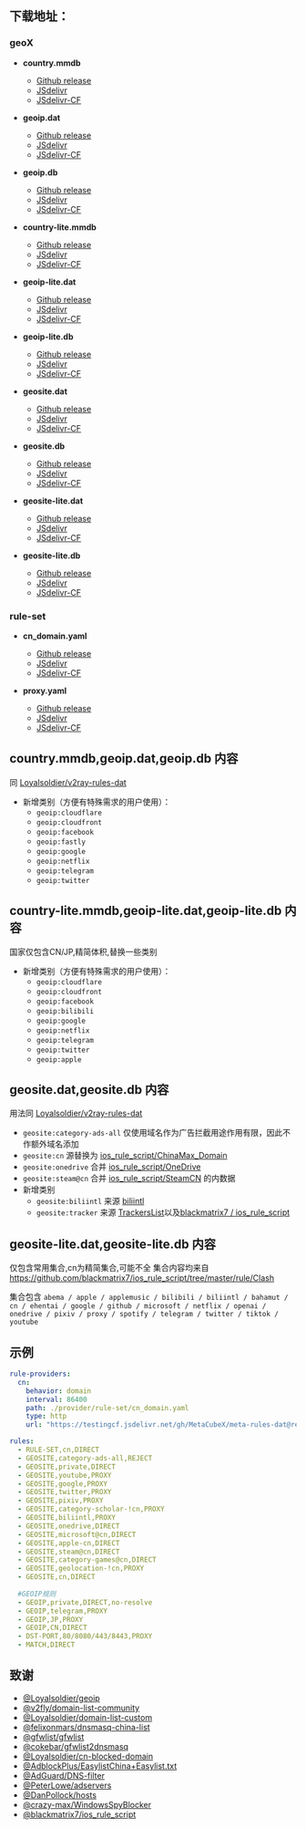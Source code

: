 ## **下载地址**：

### geoX

- **country.mmdb**
  - [Github release](https://github.com/MetaCubeX/meta-rules-dat/releases/download/Latest/country.mmdb)
  - [JSdelivr](https://cdn.jsdelivr.net/gh/MetaCubeX/meta-rules-dat@release/country.mmdb)
  - [JSdelivr-CF](https://testingcf.jsdelivr.net/gh/MetaCubeX/meta-rules-dat@release/country.mmdb)
  
- **geoip.dat**
  - [Github release](https://github.com/MetaCubeX/meta-rules-dat/releases/download/Latest/geoip.dat)
  - [JSdelivr](https://cdn.jsdelivr.net/gh/MetaCubeX/meta-rules-dat@release/geoip.dat)
  - [JSdelivr-CF](https://testingcf.jsdelivr.net/gh/MetaCubeX/meta-rules-dat@release/geoip.dat)

- **geoip.db**
  - [Github release](https://github.com/MetaCubeX/meta-rules-dat/releases/download/Latest/geoip.db)
  - [JSdelivr](https://cdn.jsdelivr.net/gh/MetaCubeX/meta-rules-dat@release/geoip.db)
  - [JSdelivr-CF](https://testingcf.jsdelivr.net/gh/MetaCubeX/meta-rules-dat@release/geoip.db)

- **country-lite.mmdb**
  - [Github release](https://github.com/MetaCubeX/meta-rules-dat/releases/download/Latest/country-lite.mmdb)
  - [JSdelivr](https://cdn.jsdelivr.net/gh/MetaCubeX/meta-rules-dat@release/country-lite.mmdb)
  - [JSdelivr-CF](https://testingcf.jsdelivr.net/gh/MetaCubeX/meta-rules-dat@release/country-lite.mmdb)
  
- **geoip-lite.dat**
  - [Github release](https://github.com/MetaCubeX/meta-rules-dat/releases/download/Latest/geoip-lite.dat)
  - [JSdelivr](https://cdn.jsdelivr.net/gh/MetaCubeX/meta-rules-dat@release/geoip-lite.dat)
  - [JSdelivr-CF](https://testingcf.jsdelivr.net/gh/MetaCubeX/meta-rules-dat@release/geoip-lite.dat)

- **geoip-lite.db**
  - [Github release](https://github.com/MetaCubeX/meta-rules-dat/releases/download/Latest/geoip-lite.db)
  - [JSdelivr](https://cdn.jsdelivr.net/gh/MetaCubeX/meta-rules-dat@release/geoip-lite.db)
  - [JSdelivr-CF](https://testingcf.jsdelivr.net/gh/MetaCubeX/meta-rules-dat@release/geoip-lite.db)
  
- **geosite.dat**
  - [Github release](https://github.com/MetaCubeX/meta-rules-dat/releases/download/Latest/geosite.dat)
  - [JSdelivr](https://cdn.jsdelivr.net/gh/MetaCubeX/meta-rules-dat@release/geosite.dat)
  - [JSdelivr-CF](https://testingcf.jsdelivr.net/gh/MetaCubeX/meta-rules-dat@release/geosite.dat)

- **geosite.db**
  - [Github release](https://github.com/MetaCubeX/meta-rules-dat/releases/download/Latest/geosite.db)
  - [JSdelivr](https://cdn.jsdelivr.net/gh/MetaCubeX/meta-rules-dat@release/geosite.db)
  - [JSdelivr-CF](https://testingcf.jsdelivr.net/gh/MetaCubeX/meta-rules-dat@release/geosite.db)

- **geosite-lite.dat**
  - [Github release](https://github.com/MetaCubeX/meta-rules-dat/releases/download/Latest/geosite-lite.dat)
  - [JSdelivr](https://cdn.jsdelivr.net/gh/MetaCubeX/meta-rules-dat@release/geosite-lite.dat)
  - [JSdelivr-CF](https://testingcf.jsdelivr.net/gh/MetaCubeX/meta-rules-dat@release/geosite-lite.dat)

- **geosite-lite.db**
  - [Github release](https://github.com/MetaCubeX/meta-rules-dat/releases/download/Latest/geosite-lite.db)
  - [JSdelivr](https://cdn.jsdelivr.net/gh/MetaCubeX/meta-rules-dat@release/geosite-lite.db)
  - [JSdelivr-CF](https://testingcf.jsdelivr.net/gh/MetaCubeX/meta-rules-dat@release/geosite-lite.db)

### **rule-set**
  - **cn_domain.yaml**
    - [Github release](https://github.com/MetaCubeX/meta-rules-dat/releases/download/Latest/cn_domain.yaml)
    - [JSdelivr](https://cdn.jsdelivr.net/gh/MetaCubeX/meta-rules-dat@release/cn_domain.yaml)
    - [JSdelivr-CF](https://testingcf.jsdelivr.net/gh/MetaCubeX/meta-rules-dat@release/cn_domain.yaml)
    
  - **proxy.yaml**
    - [Github release](https://github.com/MetaCubeX/meta-rules-dat/releases/download/Latest/proxy.yaml)
    - [JSdelivr](https://cdn.jsdelivr.net/gh/MetaCubeX/meta-rules-dat@release/proxy.yaml)
    - [JSdelivr-CF](https://testingcf.jsdelivr.net/gh/MetaCubeX/meta-rules-dat@release/proxy.yaml)
    
## **country.mmdb,geoip.dat,geoip.db 内容**

同 [Loyalsoldier/v2ray-rules-dat](https://github.com/Loyalsoldier/v2ray-rules-dat)
- 新增类别（方便有特殊需求的用户使用）：
  - `geoip:cloudflare`
  - `geoip:cloudfront`
  - `geoip:facebook`
  - `geoip:fastly`
  - `geoip:google`
  - `geoip:netflix`
  - `geoip:telegram`
  - `geoip:twitter`

## **country-lite.mmdb,geoip-lite.dat,geoip-lite.db 内容** 

国家仅包含CN/JP,精简体积,替换一些类别
- 新增类别（方便有特殊需求的用户使用）：
  - `geoip:cloudflare`
  - `geoip:cloudfront`
  - `geoip:facebook`
  - `geoip:bilibili`
  - `geoip:google`
  - `geoip:netflix`
  - `geoip:telegram`
  - `geoip:twitter`
  - `geoip:apple`

## **geosite.dat,geosite.db 内容**

用法同 [Loyalsoldier/v2ray-rules-dat](https://github.com/Loyalsoldier/v2ray-rules-dat)  
  - `geosite:category-ads-all` 仅使用域名作为广告拦截用途作用有限，因此不作额外域名添加
  - `geosite:cn` 源替换为 [ios_rule_script/ChinaMax_Domain](https://github.com/blackmatrix7/ios_rule_script/tree/master/rule/Clash/ChinaMax)
  - `geosite:onedrive` 合并 [ios_rule_script/OneDrive](https://github.com/blackmatrix7/ios_rule_script/tree/master/rule/Clash/OneDrive)
  - `geosite:steam@cn` 合并 [ios_rule_script/SteamCN](https://github.com/blackmatrix7/ios_rule_script/tree/master/rule/Clash/SteamCN) 的内数据
  - 新增类别
    - `geosite:biliintl` 来源 [biliintl](https://raw.githubusercontent.com/xishang0128/rules/main/biliintl.list)
    - `geosite:tracker` 来源 [TrackersList](https://trackerslist.com/#/zh)以及[blackmatrix7
/
ios_rule_script](https://github.com/blackmatrix7/ios_rule_script/tree/master/rule/Clash/PrivateTracker)


## **geosite-lite.dat,geosite-lite.db 内容**

仅包含常用集合,cn为精简集合,可能不全
集合内容均来自 https://github.com/blackmatrix7/ios_rule_script/tree/master/rule/Clash

集合包含 `abema / apple / applemusic / bilibili / biliintl / bahamut / cn / ehentai / google / github / microsoft / netflix / openai / onedrive / pixiv / proxy / spotify / telegram / twitter / tiktok / youtube`


## **示例**
```yaml
rule-providers:
  cn:
    behavior: domain
    interval: 86400
    path: ./provider/rule-set/cn_domain.yaml
    type: http
    url: "https://testingcf.jsdelivr.net/gh/MetaCubeX/meta-rules-dat@release/cn_domain.yaml"

rules:
  - RULE-SET,cn,DIRECT
  - GEOSITE,category-ads-all,REJECT
  - GEOSITE,private,DIRECT
  - GEOSITE,youtube,PROXY
  - GEOSITE,google,PROXY
  - GEOSITE,twitter,PROXY
  - GEOSITE,pixiv,PROXY
  - GEOSITE,category-scholar-!cn,PROXY
  - GEOSITE,biliintl,PROXY
  - GEOSITE,onedrive,DIRECT
  - GEOSITE,microsoft@cn,DIRECT
  - GEOSITE,apple-cn,DIRECT
  - GEOSITE,steam@cn,DIRECT
  - GEOSITE,category-games@cn,DIRECT
  - GEOSITE,geolocation-!cn,PROXY
  - GEOSITE,cn,DIRECT
  
  #GEOIP规则
  - GEOIP,private,DIRECT,no-resolve
  - GEOIP,telegram,PROXY
  - GEOIP,JP,PROXY
  - GEOIP,CN,DIRECT
  - DST-PORT,80/8080/443/8443,PROXY
  - MATCH,DIRECT
```

## 致谢

- [@Loyalsoldier/geoip](https://github.com/Loyalsoldier/geoip)
- [@v2fly/domain-list-community](https://github.com/v2fly/domain-list-community)
- [@Loyalsoldier/domain-list-custom](https://github.com/Loyalsoldier/domain-list-custom)
- [@felixonmars/dnsmasq-china-list](https://github.com/felixonmars/dnsmasq-china-list)
- [@gfwlist/gfwlist](https://github.com/gfwlist/gfwlist)
- [@cokebar/gfwlist2dnsmasq](https://github.com/cokebar/gfwlist2dnsmasq)
- [@Loyalsoldier/cn-blocked-domain](https://github.com/Loyalsoldier/cn-blocked-domain)
- [@AdblockPlus/EasylistChina+Easylist.txt](https://easylist-downloads.adblockplus.org/easylistchina+easylist.txt)
- [@AdGuard/DNS-filter](https://kb.adguard.com/en/general/adguard-ad-filters#dns-filter)
- [@PeterLowe/adservers](https://pgl.yoyo.org/adservers)
- [@DanPollock/hosts](https://someonewhocares.org/hosts)
- [@crazy-max/WindowsSpyBlocker](https://github.com/crazy-max/WindowsSpyBlocker)
- [@blackmatrix7/ios_rule_script](https://github.com/blackmatrix7/ios_rule_script)
